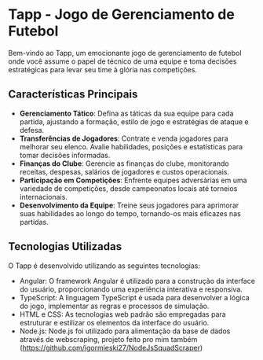 # Tapp - Jogo de Gerenciamento de Futebol

Bem-vindo ao Tapp, um emocionante jogo de gerenciamento de futebol onde você assume o papel de técnico de uma equipe e toma decisões estratégicas para levar seu time à glória nas competições.
## Características Principais

 - **Gerenciamento Tático**: Defina as táticas da sua equipe para cada partida, ajustando a formação, estilo de jogo e estratégias de ataque e defesa.
 - **Transferências de Jogadores**: Contrate e venda jogadores para melhorar seu elenco. Avalie habilidades, posições e estatísticas para tomar decisões informadas.
 - **Finanças do Clube**: Gerencie as finanças do clube, monitorando receitas, despesas, salários de jogadores e custos operacionais.
 - **Participação em Competições**: Enfrente equipes adversárias em uma variedade de competições, desde campeonatos locais até torneios internacionais.
 - **Desenvolvimento da Equipe**: Treine seus jogadores para aprimorar suas habilidades ao longo do tempo, tornando-os mais eficazes nas partidas.

## Tecnologias Utilizadas

O Tapp é desenvolvido utilizando as seguintes tecnologias:

 - Angular: O framework Angular é utilizado para a construção da interface do usuário, proporcionando uma experiência interativa e responsiva.
 - TypeScript: A linguagem TypeScript é usada para desenvolver a lógica do jogo, implementar as regras e processos de simulação.
 - HTML e CSS: As tecnologias web padrão são empregadas para estruturar e estilizar os elementos da interface do usuário.
 - Node.js: Node.js foi utilizado para alimentação da base de dados através de webscraping, projeto feito pro mim também (https://github.com/igormieski27/NodeJsSquadScraper)
